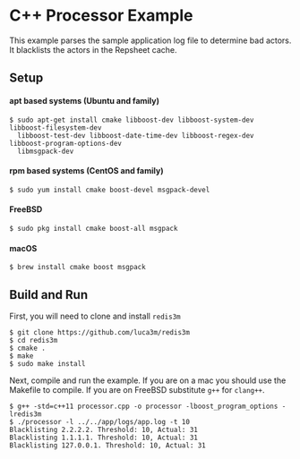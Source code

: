 # C++ Processor Example

This example parses the sample application log file to determine bad
actors. It blacklists the actors in the Repsheet cache.

## Setup

#### apt based systems (Ubuntu and family)

```
$ sudo apt-get install cmake libboost-dev libboost-system-dev libboost-filesystem-dev
  libboost-test-dev libboost-date-time-dev libboost-regex-dev libboost-program-options-dev
  libmsgpack-dev
```

#### rpm based systems (CentOS and family)

```
$ sudo yum install cmake boost-devel msgpack-devel
```

#### FreeBSD

```
$ sudo pkg install cmake boost-all msgpack
```

#### macOS

```
$ brew install cmake boost msgpack
```

## Build and Run

First, you will need to clone and install `redis3m`

```
$ git clone https://github.com/luca3m/redis3m
$ cd redis3m
$ cmake .
$ make
$ sudo make install
```

Next, compile and run the example. If you are on a mac you should use
the Makefile to compile. If you are on FreeBSD substitute `g++` for
`clang++`.

```
$ g++ -std=c++11 processor.cpp -o processor -lboost_program_options -lredis3m
$ ./processor -l ../../app/logs/app.log -t 10
Blacklisting 2.2.2.2. Threshold: 10, Actual: 31
Blacklisting 1.1.1.1. Threshold: 10, Actual: 31
Blacklisting 127.0.0.1. Threshold: 10, Actual: 31
```
